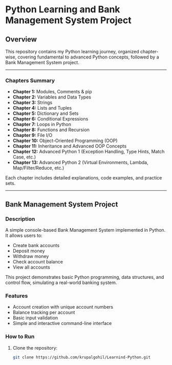 # Python Learning and Bank Management System Project

## Overview

This repository contains my Python learning journey, organized chapter-wise, covering fundamental to advanced Python concepts, followed by a Bank Management System project.

---

### Chapters Summary

- **Chapter 1:** Modules, Comments & pip  
- **Chapter 2:** Variables and Data Types  
- **Chapter 3:** Strings  
- **Chapter 4:** Lists and Tuples  
- **Chapter 5:** Dictionary and Sets  
- **Chapter 6:** Conditional Expressions  
- **Chapter 7:** Loops in Python  
- **Chapter 8:** Functions and Recursion  
- **Chapter 9:** File I/O  
- **Chapter 10:** Object-Oriented Programming (OOP)  
- **Chapter 11:** Inheritance and Advanced OOP Concepts  
- **Chapter 12:** Advanced Python 1 (Exception Handling, Type Hints, Match Case, etc.)  
- **Chapter 13:** Advanced Python 2 (Virtual Environments, Lambda, Map/Filter/Reduce, etc.)  

Each chapter includes detailed explanations, code examples, and practice sets.

---

## Bank Management System Project

### Description

A simple console-based Bank Management System implemented in Python. It allows users to:

- Create bank accounts  
- Deposit money  
- Withdraw money  
- Check account balance  
- View all accounts  

This project demonstrates basic Python programming, data structures, and control flow, simulating a real-world banking system.

### Features

- Account creation with unique account numbers  
- Balance tracking per account  
- Basic input validation  
- Simple and interactive command-line interface  

### How to Run

1. Clone the repository:
   ```bash
   git clone https://github.com/krupalgohil/Learnind-Python.git
